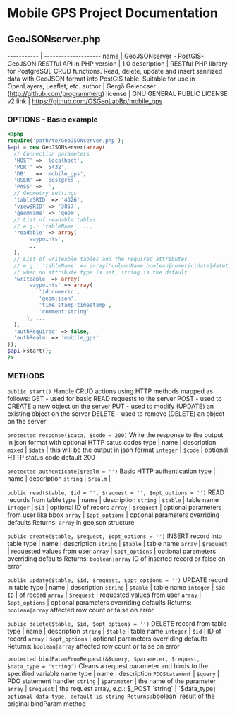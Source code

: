# Mobile GPS Project Documentation

## GeoJSONserver.php

----------- | --------------------
name        | GeoJSONserver - PostGIS-GeoJSON RESTful API in PHP
version     | 1.0
description | RESTful PHP library for PostgreSQL CRUD functions. Read, delete, update and insert sanitized data with GeoJSON format into PostGIS table. Suitable for use in OpenLayers, Leaflet, etc.
author      | Gergő Gelencsér (http://github.com/programmerg)
license     | GNU GENERAL PUBLIC LICENSE v2
link        | https://github.com/OSGeoLabBp/mobile_gps


### OPTIONS - Basic example

```php
<?php
require('path/to/GeoJSONserver.php');
$api = new GeoJSONserver(array(
  // Connection parameters
  'HOST' => 'localhost',
  'PORT' => '5432',
  'DB'   => 'mobile_gps',
  'USER' => 'postgres',
  'PASS' => '',
  // Geometry settings
  'tableSRID' => '4326',
  'viewSRID' => '3857',
  'geomName' => 'geom',
  // List of readable tables
  // e.g.: 'tableName', ...
  'readable' => array(
      'waypoints',
      ...
  ),
  // List of writeable tables and the required attributes
  // e.g.: 'tableName' => array('columnName:boolean|numeric|date|datetime|timestamp|json|string', ...), ...
  // when no attribute type is set, string is the default
  'writeable' => array(
      'waypoints' => array(
          'id:numeric',
          'geom:json',
          'time_stamp:timestamp',
          'comment:string'
      ), ...
  ),
  'authRequired' => false,
  'authRealm' => 'mobile_gps'
));
$api->start();
?>
```

### METHODS

`public start()`
Handle CRUD actions using HTTP methods mapped as follows:
GET - used for basic READ requests to the server
POST - used to CREATE a new object on the server
PUT - used to modify (UPDATE) an existing object on the server
DELETE - used to remove (DELETE) an object on the server

`protected response($data, $code = 200)`
Write the response to the output in json format with optional HTTP satus codes
type | name | description
`mixed` | `$data` | this will be the output in json format
`integer` | `$code` | optional HTTP status code default 200

`protected authenticate($realm = '')`
Basic HTTP authentication
type | name | description
`string` | `$realm` | 

`public read($table, $id = '', $request = '', $opt_options = '')`
READ records from table
type | name | description
`string` | `$table` | table name
`integer` | `$id` | optional ID of record
`array` | `$request` | optional parameters from user like bbox
`array` | `$opt_options` | optional parameters overriding defaults
Returns: `array` in geojson structure

`public create($table, $request, $opt_options = '')`
INSERT record into table
type | name | description
`string` | `$table` | table name
`array` | `$request` | requested values from user
`array` | `$opt_options` | optional parameters overriding defaults
Returns: `boolean|array` ID of inserted record or false on error

`public update($table, $id, $request, $opt_options = '')`
UPDATE record in table
type | name | description
`string` | `$table` | table name
`integer` | `$id ID` | of record
`array` | `$request` | requested values from user
`array` | `$opt_options` | optional parameters overriding defaults
Returns: `boolean|array` affected row count or false on error

`public delete($table, $id, $opt_options = '')`
DELETE record from table
type | name | description
`string` | `$table` | table name
`integer` | `$id` | ID of record
`array` | `$opt_options` | optional parameters overriding defaults
Returns: `boolean|array` affected row count or false on error

`protected bindParamFromRequest(&$query, $parameter, $request, $data_type = 'string')`
Cleans a request parameter and binds to the specified variable name
type | name | description
`PDOStatement` | `$query` | PDO statement handler
`string` | `$parameter` | the name of the parameter
`array` | `$request` | the request array, e.g.: $_POST
`string` | `$data_type` | optional data type, default is string
Returns: `boolean` result of the original bindParam method
